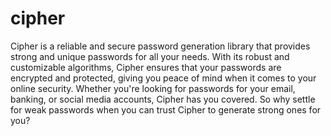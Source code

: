 # cipher
Cipher is a reliable and secure password generation library that provides strong and unique passwords for all your needs. With its robust and customizable algorithms, Cipher ensures that your passwords are encrypted and protected, giving you peace of mind when it comes to your online security. Whether you're looking for passwords for your email, banking, or social media accounts, Cipher has you covered. So why settle for weak passwords when you can trust Cipher to generate strong ones for you?